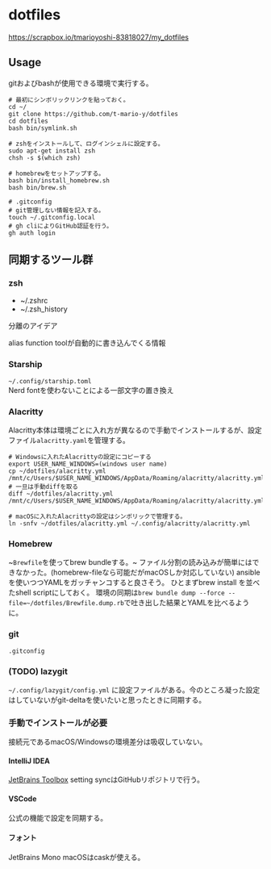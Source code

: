 # dotfiles

<https://scrapbox.io/tmarioyoshi-83818027/my_dotfiles>

## Usage

gitおよびbashが使用できる環境で実行する。

```shell script
# 最初にシンボリックリンクを貼っておく。
cd ~/
git clone https://github.com/t-mario-y/dotfiles
cd dotfiles
bash bin/symlink.sh

# zshをインストールして、ログインシェルに設定する。
sudo apt-get install zsh
chsh -s $(which zsh)

# homebrewをセットアップする。
bash bin/install_homebrew.sh
bash bin/brew.sh

# .gitconfig
# git管理しない情報を記入する。
touch ~/.gitconfig.local
# gh cliによりGitHub認証を行う。
gh auth login
```

## 同期するツール群

### zsh

- ~/.zshrc
- ~/.zsh_history

分離のアイデア

alias
function
toolが自動的に書き込んでくる情報

### Starship

`~/.config/starship.toml`  
Nerd fontを使わないことによる一部文字の置き換え

### Alacritty

Alacritty本体は環境ごとに入れ方が異なるので手動でインストールするが、設定ファイル`alacritty.yaml`を管理する。

```shell script
# Windowsに入れたAlacrittyの設定にコピーする
export USER_NAME_WINDOWS=(windows user name)
cp ~/dotfiles/alacritty.yml /mnt/c/Users/$USER_NAME_WINDOWS/AppData/Roaming/alacritty/alacritty.yml
# 一旦は手動diffを取る
diff ~/dotfiles/alacritty.yml /mnt/c/Users/$USER_NAME_WINDOWS/AppData/Roaming/alacritty/alacritty.yml

# macOSに入れたAlacrittyの設定はシンボリックで管理する。
ln -snfv ~/dotfiles/alacritty.yml ~/.config/alacritty/alacritty.yml
```

### Homebrew

~`Brewfile`を使ってbrew bundleする。~
ファイル分割の読み込みが簡単にはできなかった。(homebrew-fileなら可能だがmacOSしか対応していない)
ansibleを使いつつYAMLをガッチャンコすると良さそう。
ひとまずbrew install を並べたshell scriptにしておく。
環境の同期は`brew bundle dump --force --file=~/dotfiles/Brewfile.dump.rb`で吐き出した結果とYAMLを比べるように。

### git

`.gitconfig`

### (TODO) lazygit

`~/.config/lazygit/config.yml` に設定ファイルがある。今のところ凝った設定はしていないがgit-deltaを使いたいと思ったときに同期する。

### 手動でインストールが必要

接続元であるmacOS/Windowsの環境差分は吸収していない。

#### IntelliJ IDEA

[JetBrains Toolbox](https://www.jetbrains.com/ja-jp/toolbox-app/)
setting syncはGitHubリポジトリで行う。

#### VSCode

公式の機能で設定を同期する。

#### フォント

JetBrains Mono
macOSはcaskが使える。
